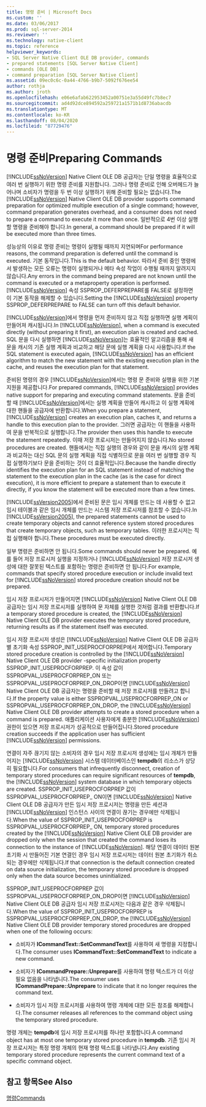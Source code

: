 ```yaml
---
title: 명령 준비 | Microsoft Docs
ms.custom: ''
ms.date: 03/06/2017
ms.prod: sql-server-2014
ms.reviewer: ''
ms.technology: native-client
ms.topic: reference
helpviewer_keywords:
- SQL Server Native Client OLE DB provider, commands
- prepared statements [SQL Server Native Client]
- commands [OLE DB]
- command preparation [SQL Server Native Client]
ms.assetid: 09ec0c6c-0a44-4766-b9b7-5092f676ee54
author: rothja
ms.author: jroth
ms.openlocfilehash: e06e6afab622953452a00751e3a55d49fc7b8ec7
ms.sourcegitcommit: ad4d92dce894592a259721a1571b1d8736abacdb
ms.translationtype: MT
ms.contentlocale: ko-KR
ms.lasthandoff: 08/04/2020
ms.locfileid: "87729476"
---
```

# <a name="preparing-commands"></a><span data-ttu-id="b3775-102">명령 준비</span><span class="sxs-lookup"><span data-stu-id="b3775-102">Preparing Commands</span></span>
  <span data-ttu-id="b3775-103">[!INCLUDE[ssNoVersion](../../includes/ssnoversion-md.md)] Native Client OLE DB 공급자는 단일 명령을 효율적으로 여러 번 실행하기 위한 명령 준비를 지원합니다. 그러나 명령 준비로 인해 오버헤드가 늘어나며 소비자가 명령을 두 번 이상 실행하기 위해 준비할 필요는 없습니다.</span><span class="sxs-lookup"><span data-stu-id="b3775-103">The [!INCLUDE[ssNoVersion](../../includes/ssnoversion-md.md)] Native Client OLE DB provider supports command preparation for optimized multiple execution of a single command; however, command preparation generates overhead, and a consumer does not need to prepare a command to execute it more than once.</span></span> <span data-ttu-id="b3775-104">일반적으로 4번 이상 실행할 명령을 준비해야 합니다.</span><span class="sxs-lookup"><span data-stu-id="b3775-104">In general, a command should be prepared if it will be executed more than three times.</span></span>  
  
 <span data-ttu-id="b3775-105">성능상의 이유로 명령 준비는 명령이 실행될 때까지 지연되며</span><span class="sxs-lookup"><span data-stu-id="b3775-105">For performance reasons, the command preparation is deferred until the command is executed.</span></span> <span data-ttu-id="b3775-106">기본 동작입니다.</span><span class="sxs-lookup"><span data-stu-id="b3775-106">This is the default behavior.</span></span> <span data-ttu-id="b3775-107">따라서 준비 중인 명령에서 발생하는 모든 오류는 명령이 실행되거나 메타 속성 작업이 수행될 때까지 알려지지 않습니다.</span><span class="sxs-lookup"><span data-stu-id="b3775-107">Any errors in the command being prepared are not known until the command is executed or a metaproperty operation is performed.</span></span> <span data-ttu-id="b3775-108">[!INCLUDE[ssNoVersion](../../includes/ssnoversion-md.md)] 속성 SSPROP_DEFERPREPARE를 FALSE로 설정하면 이 기본 동작을 해제할 수 있습니다.</span><span class="sxs-lookup"><span data-stu-id="b3775-108">Setting the [!INCLUDE[ssNoVersion](../../includes/ssnoversion-md.md)] property SSPROP_DEFERPREPARE to FALSE can turn off this default behavior.</span></span>  
  
 <span data-ttu-id="b3775-109">[!INCLUDE[ssNoVersion](../../includes/ssnoversion-md.md)]에서 명령을 먼저 준비하지 않고 직접 실행하면 실행 계획이 만들어져 캐시됩니다.</span><span class="sxs-lookup"><span data-stu-id="b3775-109">In [!INCLUDE[ssNoVersion](../../includes/ssnoversion-md.md)], when a command is executed directly (without preparing it first), an execution plan is created and cached.</span></span> <span data-ttu-id="b3775-110">SQL 문을 다시 실행하면 [!INCLUDE[ssNoVersion](../../includes/ssnoversion-md.md)]는 효율적인 알고리즘을 통해 새 문을 캐시의 기존 실행 계획과 비교하고 해당 문에 실행 계획을 다시 사용합니다.</span><span class="sxs-lookup"><span data-stu-id="b3775-110">If the SQL statement is executed again, [!INCLUDE[ssNoVersion](../../includes/ssnoversion-md.md)] has an efficient algorithm to match the new statement with the existing execution plan in the cache, and reuses the execution plan for that statement.</span></span>  
  
 <span data-ttu-id="b3775-111">준비된 명령의 경우 [!INCLUDE[ssNoVersion](../../includes/ssnoversion-md.md)]에서는 명령 문 준비와 실행을 위한 기본 지원을 제공합니다.</span><span class="sxs-lookup"><span data-stu-id="b3775-111">For prepared commands, [!INCLUDE[ssNoVersion](../../includes/ssnoversion-md.md)] provides native support for preparing and executing command statements.</span></span> <span data-ttu-id="b3775-112">문을 준비할 때 [!INCLUDE[ssNoVersion](../../includes/ssnoversion-md.md)]에서는 실행 계획을 만들어 캐시하고 이 실행 계획에 대한 핸들을 공급자에 반환합니다.</span><span class="sxs-lookup"><span data-stu-id="b3775-112">When you prepare a statement, [!INCLUDE[ssNoVersion](../../includes/ssnoversion-md.md)] creates an execution plan, caches it, and returns a handle to this execution plan to the provider.</span></span> <span data-ttu-id="b3775-113">그러면 공급자는 이 핸들을 사용하여 문을 반복적으로 실행합니다.</span><span class="sxs-lookup"><span data-stu-id="b3775-113">The provider then uses this handle to execute the statement repeatedly.</span></span> <span data-ttu-id="b3775-114">이때 저장 프로시저는 만들어지지 않습니다.</span><span class="sxs-lookup"><span data-stu-id="b3775-114">No stored procedures are created.</span></span> <span data-ttu-id="b3775-115">핸들에서는 직접 실행의 경우와 같이 문을 캐시의 실행 계획과 비교하는 대신 SQL 문의 실행 계획을 직접 식별하므로 문을 여러 번 실행할 경우 직접 실행하기보다 문을 준비하는 것이 더 효율적입니다.</span><span class="sxs-lookup"><span data-stu-id="b3775-115">Because the handle directly identifies the execution plan for an SQL statement instead of matching the statement to the execution plan in the cache (as is the case for direct execution), it is more efficient to prepare a statement than to execute it directly, if you know the statement will be executed more than a few times.</span></span>  
  
 <span data-ttu-id="b3775-116">[!INCLUDE[ssVersion2005](../../includes/ssversion2005-md.md)]에서 준비된 문은 임시 개체를 만드는 데 사용할 수 없고 임시 테이블과 같은 임시 개체를 만드는 시스템 저장 프로시저를 참조할 수 없습니다.</span><span class="sxs-lookup"><span data-stu-id="b3775-116">In [!INCLUDE[ssVersion2005](../../includes/ssversion2005-md.md)], the prepared statements cannot be used to create temporary objects and cannot reference system stored procedures that create temporary objects, such as temporary tables.</span></span> <span data-ttu-id="b3775-117">이러한 프로시저는 직접 실행해야 합니다.</span><span class="sxs-lookup"><span data-stu-id="b3775-117">These procedures must be executed directly.</span></span>  
  
 <span data-ttu-id="b3775-118">일부 명령은 준비하면 안 됩니다.</span><span class="sxs-lookup"><span data-stu-id="b3775-118">Some commands should never be prepared.</span></span> <span data-ttu-id="b3775-119">예를 들어 저장 프로시저 실행을 지정하거나 [!INCLUDE[ssNoVersion](../../includes/ssnoversion-md.md)] 저장 프로시저 생성에 대한 잘못된 텍스트를 포함하는 명령은 준비하면 안 됩니다.</span><span class="sxs-lookup"><span data-stu-id="b3775-119">For example, commands that specify stored procedure execution or include invalid text for [!INCLUDE[ssNoVersion](../../includes/ssnoversion-md.md)] stored procedure creation should not be prepared.</span></span>  
  
 <span data-ttu-id="b3775-120">임시 저장 프로시저가 만들어지면 [!INCLUDE[ssNoVersion](../../includes/ssnoversion-md.md)] Native Client OLE DB 공급자는 임시 저장 프로시저를 실행하여 문 자체를 실행한 것처럼 결과를 반환합니다.</span><span class="sxs-lookup"><span data-stu-id="b3775-120">If a temporary stored procedure is created, the [!INCLUDE[ssNoVersion](../../includes/ssnoversion-md.md)] Native Client OLE DB provider executes the temporary stored procedure, returning results as if the statement itself was executed.</span></span>  
  
 <span data-ttu-id="b3775-121">임시 저장 프로시저 생성은 [!INCLUDE[ssNoVersion](../../includes/ssnoversion-md.md)] Native Client OLE DB 공급자별 초기화 속성 SSPROP_INIT_USEPROCFORPREP에서 제어합니다.</span><span class="sxs-lookup"><span data-stu-id="b3775-121">Temporary stored procedure creation is controlled by the [!INCLUDE[ssNoVersion](../../includes/ssnoversion-md.md)] Native Client OLE DB provider -specific initialization property SSPROP_INIT_USEPROCFORPREP.</span></span> <span data-ttu-id="b3775-122">이 속성 값이 SSPROPVAL_USEPROCFORPREP_ON 또는 SSPROPVAL_USEPROCFORPREP_ON_DROP이면 [!INCLUDE[ssNoVersion](../../includes/ssnoversion-md.md)] Native Client OLE DB 공급자는 명령을 준비할 때 저장 프로시저를 만들려고 합니다.</span><span class="sxs-lookup"><span data-stu-id="b3775-122">If the property value is either SSPROPVAL_USEPROCFORPREP_ON or SSPROPVAL_USEPROCFORPREP_ON_DROP, the [!INCLUDE[ssNoVersion](../../includes/ssnoversion-md.md)] Native Client OLE DB provider attempts to create a stored procedure when a command is prepared.</span></span> <span data-ttu-id="b3775-123">애플리케이션 사용자에게 충분한 [!INCLUDE[ssNoVersion](../../includes/ssnoversion-md.md)] 권한이 있으면 저장 프로시저가 성공적으로 만들어집니다.</span><span class="sxs-lookup"><span data-stu-id="b3775-123">Stored procedure creation succeeds if the application user has sufficient [!INCLUDE[ssNoVersion](../../includes/ssnoversion-md.md)] permissions.</span></span>  
  
 <span data-ttu-id="b3775-124">연결이 자주 끊기지 않는 소비자의 경우 임시 저장 프로시저 생성에는 임시 개체가 만들어지는 [!INCLUDE[ssNoVersion](../../includes/ssnoversion-md.md)] 시스템 데이터베이스인 **tempdb**의 리소스가 상당히 필요합니다.</span><span class="sxs-lookup"><span data-stu-id="b3775-124">For consumers that infrequently disconnect, creation of temporary stored procedures can require significant resources of **tempdb**, the [!INCLUDE[ssNoVersion](../../includes/ssnoversion-md.md)] system database in which temporary objects are created.</span></span> <span data-ttu-id="b3775-125">SSPROP_INIT_USEPROCFORPREP 값이 SSPROPVAL_USEPROCFORPREP_ ON이면 [!INCLUDE[ssNoVersion](../../includes/ssnoversion-md.md)] Native Client OLE DB 공급자가 만든 임시 저장 프로시저는 명령을 만든 세션과 [!INCLUDE[ssNoVersion](../../includes/ssnoversion-md.md)] 인스턴스 사이의 연결이 끊기는 경우에만 삭제됩니다.</span><span class="sxs-lookup"><span data-stu-id="b3775-125">When the value of SSPROP_INIT_USEPROCFORPREP is SSPROPVAL_USEPROCFORPREP_ ON, temporary stored procedures created by the [!INCLUDE[ssNoVersion](../../includes/ssnoversion-md.md)] Native Client OLE DB provider are dropped only when the session that created the command loses its connection to the instance of [!INCLUDE[ssNoVersion](../../includes/ssnoversion-md.md)].</span></span> <span data-ttu-id="b3775-126">해당 연결이 데이터 원본 초기화 시 만들어진 기본 연결인 경우 임시 저장 프로시저는 데이터 원본 초기화가 취소되는 경우에만 삭제됩니다.</span><span class="sxs-lookup"><span data-stu-id="b3775-126">If that connection is the default connection created on data source initialization, the temporary stored procedure is dropped only when the data source becomes uninitialized.</span></span>  
  
 <span data-ttu-id="b3775-127">SSPROP_INIT_USEPROCFORPREP 값이 SSPROPVAL_USEPROCFORPREP_ON_DROP이면 [!INCLUDE[ssNoVersion](../../includes/ssnoversion-md.md)] Native Client OLE DB 공급자 임시 저장 프로시저는 다음과 같은 경우 삭제됩니다.</span><span class="sxs-lookup"><span data-stu-id="b3775-127">When the value of SSPROP_INIT_USEPROCFORPREP is SSPROPVAL_USEPROCFORPREP_ON_DROP, the [!INCLUDE[ssNoVersion](../../includes/ssnoversion-md.md)] Native Client OLE DB provider temporary stored procedures are dropped when one of the following occurs:</span></span>  
  
-   <span data-ttu-id="b3775-128">소비자가 **ICommandText::SetCommandText**를 사용하여 새 명령을 지정합니다.</span><span class="sxs-lookup"><span data-stu-id="b3775-128">The consumer uses **ICommandText::SetCommandText** to indicate a new command.</span></span>  
  
-   <span data-ttu-id="b3775-129">소비자가 **ICommandPrepare::Unprepare**를 사용하여 명령 텍스트가 더 이상 필요 없음을 나타냅니다.</span><span class="sxs-lookup"><span data-stu-id="b3775-129">The consumer uses **ICommandPrepare::Unprepare** to indicate that it no longer requires the command text.</span></span>  
  
-   <span data-ttu-id="b3775-130">소비자가 임시 저장 프로시저를 사용하여 명령 개체에 대한 모든 참조를 해제합니다.</span><span class="sxs-lookup"><span data-stu-id="b3775-130">The consumer releases all references to the command object using the temporary stored procedure.</span></span>  
  
 <span data-ttu-id="b3775-131">명령 개체는 **tempdb**에 임시 저장 프로시저를 하나만 포함합니다.</span><span class="sxs-lookup"><span data-stu-id="b3775-131">A command object has at most one temporary stored procedure in **tempdb**.</span></span> <span data-ttu-id="b3775-132">기존 임시 저장 프로시저는 특정 명령 개체의 현재 명령 텍스트를 나타냅니다.</span><span class="sxs-lookup"><span data-stu-id="b3775-132">Any existing temporary stored procedure represents the current command text of a specific command object.</span></span>  
  
## <a name="see-also"></a><span data-ttu-id="b3775-133">참고 항목</span><span class="sxs-lookup"><span data-stu-id="b3775-133">See Also</span></span>  
 [<span data-ttu-id="b3775-134">명령</span><span class="sxs-lookup"><span data-stu-id="b3775-134">Commands</span></span>](commands.md)  
  
  

